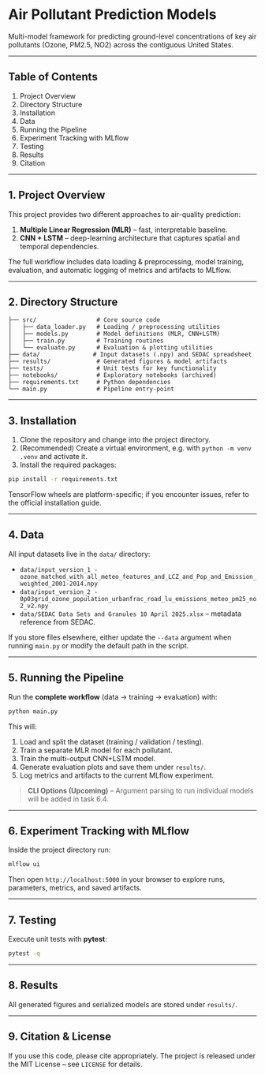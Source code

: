 # Air Pollutant Prediction Models

Multi-model framework for predicting ground-level concentrations of key air pollutants (Ozone, PM2.5, NO2) across the contiguous United States.

---

## Table of Contents
1. Project Overview
2. Directory Structure
3. Installation
4. Data
5. Running the Pipeline
6. Experiment Tracking with MLflow
7. Testing
8. Results
9. Citation

---

## 1. Project Overview
This project provides two different approaches to air-quality prediction:

1. **Multiple Linear Regression (MLR)** – fast, interpretable baseline.
2. **CNN + LSTM** – deep-learning architecture that captures spatial and temporal dependencies.

The full workflow includes data loading & preprocessing, model training, evaluation, and automatic logging of metrics and artifacts to MLflow.

---

## 2. Directory Structure
```text
├── src/                 # Core source code
│   ├── data_loader.py   # Loading / preprocessing utilities
│   ├── models.py        # Model definitions (MLR, CNN+LSTM)
│   ├── train.py         # Training routines
│   └── evaluate.py      # Evaluation & plotting utilities
├── data/               # Input datasets (.npy) and SEDAC spreadsheet
├── results/             # Generated figures & model artifacts
├── tests/               # Unit tests for key functionality
├── notebooks/           # Exploratory notebooks (archived)
├── requirements.txt     # Python dependencies
└── main.py              # Pipeline entry-point
```

---

## 3. Installation

1. Clone the repository and change into the project directory.
2. (Recommended) Create a virtual environment, e.g. with `python -m venv .venv` and activate it.
3. Install the required packages:

```bash
pip install -r requirements.txt
```

TensorFlow wheels are platform-specific; if you encounter issues, refer to the official installation guide.

---

## 4. Data
All input datasets live in the `data/` directory:

* `data/input_version_1 - ozone_matched_with_all_meteo_features_and_LCZ_and_Pop_and_Emission_weighted_2001-2014.npy`
* `data/input_version_2 - 0p03grid_ozone_population_urbanfrac_road_lu_emissions_meteo_pm25_no2_v2.npy`
* `data/SEDAC Data Sets and Granules 10 April 2025.xlsx` – metadata reference from SEDAC.

If you store files elsewhere, either update the `--data` argument when running `main.py` or modify the default path in the script.

---

## 5. Running the Pipeline
Run the **complete workflow** (data → training → evaluation) with:

```bash
python main.py
```

This will:
1. Load and split the dataset (training / validation / testing).
2. Train a separate MLR model for each pollutant.
3. Train the multi-output CNN+LSTM model.
4. Generate evaluation plots and save them under `results/`.
5. Log metrics and artifacts to the current MLflow experiment.

> **CLI Options (Upcoming)** – Argument parsing to run individual models will be added in task 6.4.

---

## 6. Experiment Tracking with MLflow

Inside the project directory run:

```bash
mlflow ui
```

Then open `http://localhost:5000` in your browser to explore runs, parameters, metrics, and saved artifacts.

---

## 7. Testing

Execute unit tests with **pytest**:

```bash
pytest -q
```

---

## 8. Results
All generated figures and serialized models are stored under `results/`.

---

## 9. Citation & License

If you use this code, please cite appropriately. The project is released under the MIT License – see `LICENSE` for details. 